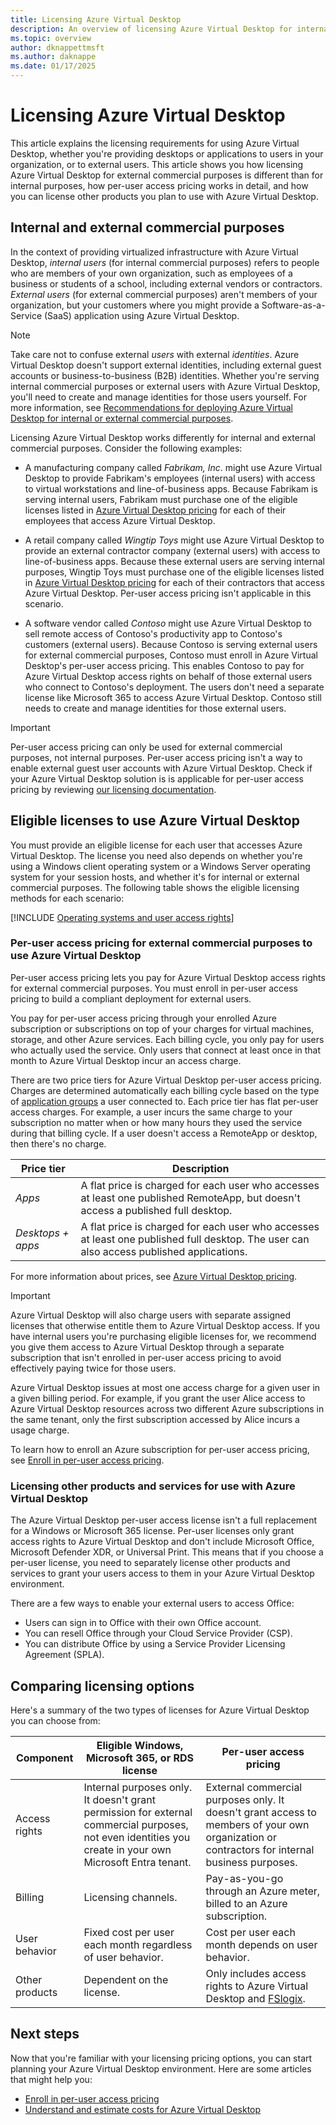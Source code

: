 ```yaml
---
title: Licensing Azure Virtual Desktop
description: An overview of licensing Azure Virtual Desktop for internal and external commercial purposes, including per-user access pricing.
ms.topic: overview
author: dknappettmsft
ms.author: daknappe
ms.date: 01/17/2025
---
```


# Licensing Azure Virtual Desktop

This article explains the licensing requirements for using Azure Virtual Desktop, whether you're providing desktops or applications to users in your organization, or to external users. This article shows you how licensing Azure Virtual Desktop for external commercial purposes is different than for internal purposes, how per-user access pricing works in detail, and how you can license other products you plan to use with Azure Virtual Desktop.

## Internal and external commercial purposes

In the context of providing virtualized infrastructure with Azure Virtual Desktop, *internal users* (for internal commercial purposes) refers to people who are members of your own organization, such as employees of a business or students of a school, including external vendors or contractors. *External users* (for external commercial purposes) aren't members of your organization, but your customers where you might provide a Software-as-a-Service (SaaS) application using Azure Virtual Desktop.

> [!NOTE]
> Take care not to confuse external *users* with external *identities*. Azure Virtual Desktop doesn't support external identities, including external guest accounts or business-to-business (B2B) identities. Whether you're serving internal commercial purposes or external users with Azure Virtual Desktop, you'll need to create and manage identities for those users yourself. For more information, see [Recommendations for deploying Azure Virtual Desktop for internal or external commercial purposes](organization-internal-external-commercial-purposes-recommendations.md).

Licensing Azure Virtual Desktop works differently for internal and external commercial purposes. Consider the following examples:

- A manufacturing company called *Fabrikam, Inc*. might use Azure Virtual Desktop to provide Fabrikam's employees (internal users) with access to virtual workstations and line-of-business apps. Because Fabrikam is serving internal users, Fabrikam must purchase one of the eligible licenses listed in [Azure Virtual Desktop pricing](https://azure.microsoft.com/pricing/details/virtual-desktop/) for each of their employees that access Azure Virtual Desktop.
  
- A retail company called *Wingtip Toys* might use Azure Virtual Desktop to provide an external contractor company (external users) with access to line-of-business apps. Because these external users are serving internal purposes, Wingtip Toys must purchase one of the eligible licenses listed in [Azure Virtual Desktop pricing](https://azure.microsoft.com/pricing/details/virtual-desktop/) for each of their contractors that access Azure Virtual Desktop. Per-user access pricing isn't applicable in this scenario. 

- A software vendor called *Contoso* might use Azure Virtual Desktop to sell remote access of Contoso's productivity app to Contoso's customers (external users). Because Contoso is serving external users for external commercial purposes, Contoso must enroll in Azure Virtual Desktop's per-user access pricing. This enables Contoso to pay for Azure Virtual Desktop access rights on behalf of those external users who connect to Contoso's deployment. The users don't need a separate license like Microsoft 365 to access Azure Virtual Desktop. Contoso still needs to create and manage identities for those external users.

> [!IMPORTANT]
> Per-user access pricing can only be used for external commercial purposes, not internal purposes. Per-user access pricing isn't a way to enable external guest user accounts with Azure Virtual Desktop. Check if your Azure Virtual Desktop solution is is applicable for per-user access pricing by reviewing [our licensing documentation](https://www.microsoft.com/licensing/terms/productoffering/MicrosoftAzure/EAEAS#Documents).

## Eligible licenses to use Azure Virtual Desktop

You must provide an eligible license for each user that accesses Azure Virtual Desktop. The license you need also depends on whether you're using a Windows client operating system or a Windows Server operating system for your session hosts, and whether it's for internal or external commercial purposes. The following table shows the eligible licensing methods for each scenario:

[!INCLUDE [Operating systems and user access rights](includes/include-operating-systems-user-access-rights.md)]

### Per-user access pricing for external commercial purposes to use Azure Virtual Desktop

Per-user access pricing lets you pay for Azure Virtual Desktop access rights for external commercial purposes. You must enroll in per-user access pricing to build a compliant deployment for external users.

You pay for per-user access pricing through your enrolled Azure subscription or subscriptions on top of your charges for virtual machines, storage, and other Azure services. Each billing cycle, you only pay for users who actually used the service. Only users that connect at least once in that month to Azure Virtual Desktop incur an access charge.

There are two price tiers for Azure Virtual Desktop per-user access pricing. Charges are determined automatically each billing cycle based on the type of [application groups](terminology.md#application-groups) a user connected to. Each price tier has flat per-user access charges. For example, a user incurs the same charge to your subscription no matter when or how many hours they used the service during that billing cycle. If a user doesn't access a RemoteApp or desktop, then there's no charge.

| Price tier | Description |
|--|--|
| *Apps* | A flat price is charged for each user who accesses at least one published RemoteApp, but doesn't access a published full desktop. |
| *Desktops + apps* | A flat price is charged for each user who accesses at least one published full desktop. The user can also access published applications. |

For more information about prices, see [Azure Virtual Desktop pricing](https://azure.microsoft.com/pricing/details/virtual-desktop/).

> [!IMPORTANT]
> Azure Virtual Desktop will also charge users with separate assigned licenses that otherwise entitle them to Azure Virtual Desktop access. If you have internal users you're purchasing eligible licenses for, we recommend you give them access to Azure Virtual Desktop through a separate subscription that isn't enrolled in per-user access pricing to avoid effectively paying twice for those users.

Azure Virtual Desktop issues at most one access charge for a given user in a given billing period. For example, if you grant the user Alice access to Azure Virtual Desktop resources across two different Azure subscriptions in the same tenant, only the first subscription accessed by Alice incurs a usage charge.

To learn how to enroll an Azure subscription for per-user access pricing, see [Enroll in per-user access pricing](enroll-per-user-access-pricing.md).

### Licensing other products and services for use with Azure Virtual Desktop

The Azure Virtual Desktop per-user access license isn't a full replacement for a Windows or Microsoft 365 license. Per-user licenses only grant access rights to Azure Virtual Desktop and don't include Microsoft Office, Microsoft Defender XDR, or Universal Print. This means that if you choose a per-user license, you need to separately license other products and services to grant your users access to them in your Azure Virtual Desktop environment.

There are a few ways to enable your external users to access Office: 

- Users can sign in to Office with their own Office account.
- You can resell Office through your Cloud Service Provider (CSP). 
- You can distribute Office by using a Service Provider Licensing Agreement (SPLA).

## Comparing licensing options

Here's a summary of the two types of licenses for Azure Virtual Desktop you can choose from:

| Component | Eligible Windows, Microsoft 365, or RDS license | Per-user access pricing |
|--|--|--|
| Access rights | Internal purposes only. It doesn't grant permission for external commercial purposes, not even identities you create in your own Microsoft Entra tenant. | External commercial purposes only. It doesn't grant access to members of your own organization or contractors for internal business purposes. |
| Billing | Licensing channels. | Pay-as-you-go through an Azure meter, billed to an Azure subscription. |
| User behavior | Fixed cost per user each month regardless of user behavior. | Cost per user each month depends on user behavior. |
| Other products | Dependent on the license. | Only includes access rights to Azure Virtual Desktop and [FSlogix](/fslogix/overview-what-is-fslogix). |

## Next steps

Now that you're familiar with your licensing pricing options, you can start planning your Azure Virtual Desktop environment. Here are some articles that might help you:

- [Enroll in per-user access pricing](enroll-per-user-access-pricing.md)
- [Understand and estimate costs for Azure Virtual Desktop](understand-estimate-costs.md)
